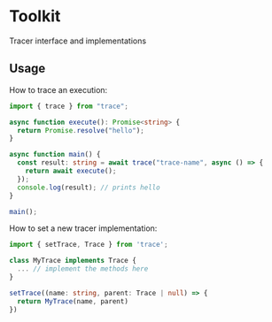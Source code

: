 # Toolkit

Tracer interface and implementations

## Usage

How to trace an execution:

```ts
import { trace } from "trace";

async function execute(): Promise<string> {
  return Promise.resolve("hello");
}

async function main() {
  const result: string = await trace("trace-name", async () => {
    return await execute();
  });
  console.log(result); // prints hello
}

main();
```

How to set a new tracer implementation:

```ts
import { setTrace, Trace } from 'trace';

class MyTrace implements Trace {
  ... // implement the methods here
}

setTrace((name: string, parent: Trace | null) => {
  return MyTrace(name, parent)
})
```
